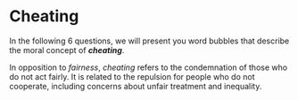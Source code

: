 # Cheating

In the following 6 questions, we will present you word bubbles that describe the moral concept of ***cheating***.

In opposition to *fairness*, *cheating* refers to the condemnation of those who do not act fairly. It is related to the repulsion for people who do not cooperate, including concerns about unfair treatment and inequality.